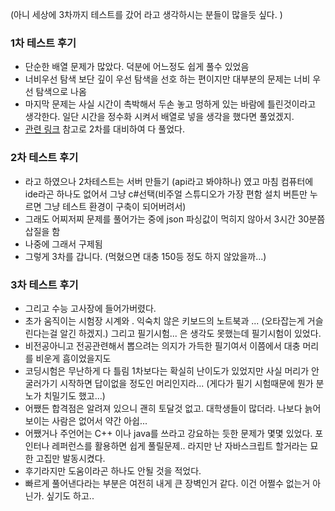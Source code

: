(아니 세상에 3차까지 테스트를 갔어 라고 생각하시는 분들이 많을듯 싶다. )

### 1차 테스트 후기
- 단순한 배열 문제가 많았다. 덕분에 어느정도 쉽게 풀수 있었음
- 너비우선 탐색 보단 깊이 우선 탐색을 선호 하는 편이지만 대부분의 문제는 너비 우선 탐색으로 나옴
- 마지막 문제는 사실 시간이 촉박해서 두손 놓고 멍하게 있는 바람에 틀린것이라고 생각한다. 일단 시간을 정수화 시켜서 배열로 넣을 생각을 했다면 풀었겠지.
- [관련 링크](https://programmers.co.kr/learn/challenges) 참고로 2차를 대비하여 다 풀었다.

### 2차 테스트 후기
- 라고 하였으나 2차테스트는 서버 만들기 (api라고 봐야하나) 였고 마침 컴퓨터에 ide라곤 하나도 없어서 그냥 c#선택(비주얼 스튜디오가 가장 편함 설치 버튼만 누르면 그냥 테스트 환경이 구축이 되어버려서)
- 그래도 어찌저찌 문제를 풀어가는 중에 json 파싱값이 먹히지 않아서 3시간 30분쯤 삽질을 함
- 나중에 그래서 구제됨
- 그렇게 3차를 갑니다. (먹혔으면 대충 150등 정도 하지 않았을까...)

### 3차 테스트 후기
- 그리고 수능 고사장에 들어가버렸다.
- 초가 움직이는 시험장 시계와 . 익숙치 않은 키보드의 노트북과 ... (오타잡는게 거슬린다는걸 알긴 하겠지.) 그리고 필기시험... 은 생각도 못했는데 필기시험이 있었다.
- 비전공아니고 전공관련해서 뽑으려는 의지가 가득한 필기여서 이쯤에서 대충 머리를 비운게 흠이었을지도
- 코딩시험은 무난하게 다 틀림 1차보다는 확실히 난이도가 있었지만 사실 머리가  안굴러가기 시작하면 답이없을 정도인 머리인지라... (게다가 필기 시험때문에 뭔가 분노가 치밀기도 했고...) 
- 어쨌든 합격점은 알려져 있으니 괜히 토달것 없고. 대학생들이 많더라. 나보다 늙어보이는 사람은 없어서 약간 아쉽...
- 어쨌거나 주언어는  C++ 이나 java를 쓰라고 강요하는 듯한 문제가 몇몇 있었다. 포인터나 레퍼런스를 활용하면 쉽게 풀릴문제.. 라지만 난 자바스크립트 할거라는 묘한 고집만 발동시켰다. 
- 후기라지만 도움이라곤 하나도 안될 것을 적었다. 
- 빠르게 풀어낸다라는 부분은 여전히 내게 큰 장벽인거 같다. 이건 어쩔수 없는거 아닌가. 싶기도 하고..